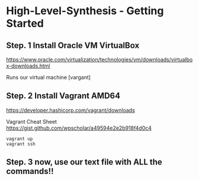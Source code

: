# High-Level-Synthesis - Getting Started


## Step. 1 Install Oracle VM VirtualBox
https://www.oracle.com/virtualization/technologies/vm/downloads/virtualbox-downloads.html

Runs our virtual machine [vargant]

## Step. 2 Install Vagrant AMD64
https://developer.hashicorp.com/vagrant/downloads

Vagrant Cheat Sheet
https://gist.github.com/wpscholar/a49594e2e2b918f4d0c4

``` 
vagrant up 
vagrant ssh
```

## Step. 3 now, use our text file with ALL the commands!!
